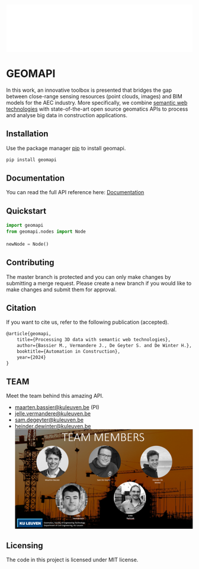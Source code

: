 ![geomapiLogo](docs/source/_static/geomapi_logo.png?width=64)

# GEOMAPI
In this work, an innovative toolbox is presented that bridges the gap between close-range sensing resources (point clouds, images) and BIM models for the AEC industry. 
More specifically, we combine [semantic web technologies](https://en.wikipedia.org/wiki/Semantic_Web) with state-of-the-art open source geomatics APIs
to process and analyse big data in construction applications.

## Installation

Use the package manager [pip](https://pypi.org/project/geomapi) to install geomapi.

```bash
pip install geomapi
```

## Documentation

You can read the full API reference here:
[Documentation](https://ku-leuven-geomatics.github.io/geomapi/index.html)


## Quickstart

```py
import geomapi
from geomapi.nodes import Node

newNode = Node()
```

## Contributing

The master branch is protected and you can only make changes by submitting a merge request. 
Please create a new branch if you would like to make changes and submit them for approval.

## Citation
If you want to cite us, refer to the following publication (accepted). 
```
@article{geomapi,
    title={Processing 3D data with semantic web technologies},
    author={Bassier M., Vermandere J., De Geyter S. and De Winter H.},
    booktitle={Automation in Construction},
    year={2024}
}
```
## TEAM
Meet the team behind this amazing API.
- maarten.bassier@kuleuven.be (PI)
- jelle.vermandere@kuleuven.be
- sam.degeyter@kuleuven.be
- heinder.dewinter@kuleuven.be
![team](docs/source/_static/geomapi_team.PNG?width=64)

## Licensing
The code in this project is licensed under MIT license.
